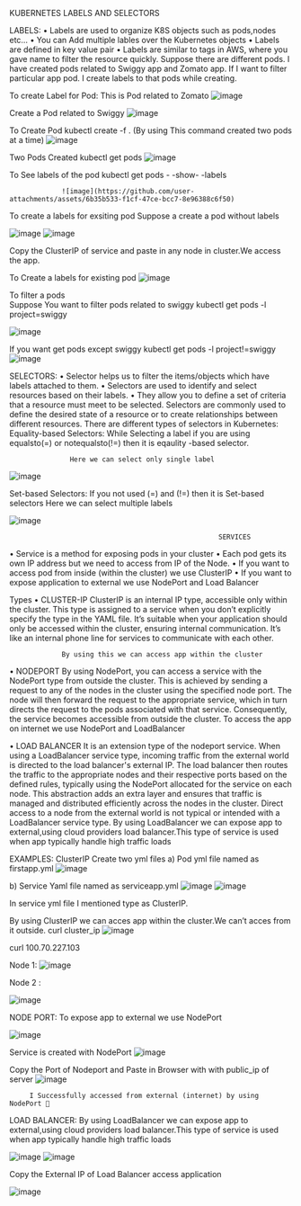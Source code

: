KUBERNETES LABELS AND SELECTORS

LABELS:
•	 Labels  are used to organize K8S objects such as pods,nodes etc…
•	You can Add multiple lables over the Kubernetes objects
•	Labels are defined in key value pair
•	Labels are similar to tags in AWS, where you gave name to filter the resource quickly.
Suppose there are different pods.
I have created pods related to Swiggy app and Zomato app. If  I want to filter particular app pod. I create labels to that  pods while creating.

To create Label for Pod:
                   This is Pod related to Zomato
                   ![image](https://github.com/user-attachments/assets/a1f7cf47-2e49-4371-9b02-250032142cab)

              

Create a Pod related to Swiggy
             ![image](https://github.com/user-attachments/assets/f438268f-b53d-46a9-953b-f8eea103190a)

                    
To Create Pod 
            kubectl create -f  .  (By using This command created two pods at a time)
                 ![image](https://github.com/user-attachments/assets/3bb280ea-cd6b-429f-b58f-2d0663041022)

Two Pods Created
                         kubectl get pods
                         ![image](https://github.com/user-attachments/assets/021856b8-8cbf-4b97-9131-25418d852b5b)

 

To See labels of the pod
               kubectl get pods - -show- -labels
 
                 ![image](https://github.com/user-attachments/assets/6b35b533-f1cf-47ce-bcc7-8e96388c6f50)

To create a labels for exsiting pod
Suppose a create a pod without labels
   
  ![image](https://github.com/user-attachments/assets/ab793cb8-7616-468c-99dc-ce1a39e175ae)
  ![image](https://github.com/user-attachments/assets/ddf73814-3115-4043-816a-e94287cda73b)


          

Copy the ClusterIP of service and paste in any node in cluster.We access the app.
          




To Create a labels for existing pod
                  ![image](https://github.com/user-attachments/assets/73f68915-0316-4ba0-b870-345ece5c523a)
     

To filter a pods  
                    Suppose You want to  filter pods related to swiggy
                     kubectl  get pods -l project=swiggy
 
  ![image](https://github.com/user-attachments/assets/d5b23049-0c51-4def-9af1-f773564e5298)

If you want get pods except swiggy
                kubectl   get pods -l project!=swiggy
  ![image](https://github.com/user-attachments/assets/81610344-94a6-46ca-bdd0-0ca35dcc2b62)
        
           
SELECTORS:
•	 Selector helps us to filter the items/objects which have labels attached to them.
•	 Selectors are used to identify and select resources based on their labels.
•	They allow you to define a set of criteria that a resource must meet to be selected. Selectors are commonly used to define the desired state of a resource or to create relationships between different resources.
There are different types of selectors in Kubernetes:
Equality-based Selectors:
                       While Selecting a label if you are using equalsto(=)  or notequalsto(!=)  then it is eqaulity -based selector.
 
                   Here we can select only single label
 ![image](https://github.com/user-attachments/assets/09ea070d-bb00-450d-ade3-263ff35ee5c2)

 Set-based Selectors:
                                If you not used (=) and (!=) then it is Set-based selectors
                   Here we can select multiple labels
 

 ![image](https://github.com/user-attachments/assets/0a99dc9a-38f3-41db-89fc-616e93dc8f40)



                                                        SERVICES
•	Service is a method for exposing pods in your cluster
•	Each pod gets its own IP address but we need to access from IP of the Node.
•	If you want to access pod from inside (within the cluster)  we use ClusterIP
•	If you want to expose application to external we use NodePort and Load Balancer

Types
•	CLUSTER-IP
           ClusterIP is an internal IP type, accessible only within the cluster. This type is assigned to a service when you don’t explicitly specify the type in the YAML file. It’s suitable when your application should only be accessed within the cluster, ensuring internal communication. It’s like an internal phone line for services to communicate with each other.
 
                 By using this we can access app within the cluster

•	NODEPORT
                   By using NodePort, you can access a service with the NodePort type from outside the cluster. This is achieved by sending a request to any of the nodes in the cluster using the specified node port. The node will then forward the request to the appropriate service, which in turn directs the request to the pods associated with that service. Consequently, the service becomes accessible from outside the cluster.
          To access the app on internet we use NodePort and LoadBalancer

•	LOAD BALANCER
                                         It is an extension type of the nodeport service. When using a LoadBalancer service type, incoming traffic from the external world is directed to the load balancer's external IP. The load balancer then routes the traffic to the appropriate nodes and their respective ports based on the defined rules, typically using the NodePort allocated for the service on each node. This abstraction adds an extra layer and ensures that traffic is managed and distributed efficiently across the nodes in the cluster. Direct access to a node from the external world is not typical or intended with a LoadBalancer service type.
              By using  LoadBalancer we can expose app to external,using cloud providers load balancer.This type of service is used when app typically handle high traffic loads



EXAMPLES:
ClusterIP
Create two yml files
a)	Pod yml file named as firstapp.yml
 ![image](https://github.com/user-attachments/assets/4cc22ff4-b895-48cf-831e-73e531c66158)

b)	Service Yaml file named as serviceapp.yml
 ![image](https://github.com/user-attachments/assets/77e2dd72-6ce1-4374-9637-e3c9497cc61c)
 ![image](https://github.com/user-attachments/assets/4f40e3c0-62a6-467e-8970-f0320ac9958d)

 

In service yml file I mentioned type as ClusterIP.
  
By using ClusterIP we can acces app within the cluster.We can’t acces from it outside.
               curl cluster_ip
![image](https://github.com/user-attachments/assets/b31e29a9-0c7a-4918-80e9-a205a721990b)

curl 100.70.227.103  

Node 1:
![image](https://github.com/user-attachments/assets/d4ebd901-6fea-4e13-9426-181cad3af564)

 


Node 2 : 

![image](https://github.com/user-attachments/assets/375c60f5-6f8d-4898-9a7a-01982ae13a6b)
 

NODE PORT:
           To expose app to external we use NodePort

![image](https://github.com/user-attachments/assets/be10dacc-1bc3-4ce0-aebe-fe67ce24b021)
          
Service is created with NodePort
![image](https://github.com/user-attachments/assets/be9b7dad-f71d-4cfc-b33d-5c6fa0e81b2b)
   
                  
Copy the Port of Nodeport and Paste in Browser with with public_ip of server
![image](https://github.com/user-attachments/assets/65574143-f418-427c-9dcf-5cb8547cfe80)
           

         I Successfully accessed from external (internet) by using NodePort 🥳


LOAD BALANCER:
     By using  LoadBalancer we can expose app to external,using cloud providers load balancer.This type of service is used when app typically handle high traffic loads
          
![image](https://github.com/user-attachments/assets/b2ce7e96-fa70-4527-a198-e71c03e67b3d)
![image](https://github.com/user-attachments/assets/b7b82691-9be3-48a7-b238-45ece15ddc04)
                

Copy the External IP of Load Balancer access application

        
![image](https://github.com/user-attachments/assets/df7b428c-ef3f-425e-97ea-e84681571c88)
